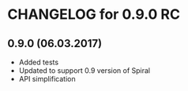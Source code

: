 CHANGELOG for 0.9.0 RC
======================

0.9.0 (06.03.2017)
-----
- Added tests
- Updated to support 0.9 version of Spiral
- API simplification
